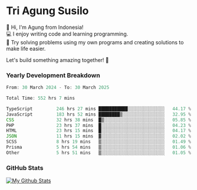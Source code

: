 # Tri Agung Susilo

👋 Hi, I'm Agung from Indonesia!<br>
💻 I enjoy writing code and learning programming.<br>
🧠 Try solving problems using my own programs and creating solutions to make life easier.

Let's build something amazing together! 🚀

### Yearly Development Breakdown

<!--START_SECTION:waka-->

```TypeScript JavaScript PHP
From: 30 March 2024 - To: 30 March 2025

Total Time: 552 hrs 7 mins

TypeScript         246 hrs 27 mins ███████████░░░░░░░░░░░░░░   44.17 %
JavaScript         183 hrs 52 mins ████████▒░░░░░░░░░░░░░░░░   32.95 %
CSS                32 hrs 38 mins  █▒░░░░░░░░░░░░░░░░░░░░░░░   05.85 %
PHP                23 hrs 37 mins  █░░░░░░░░░░░░░░░░░░░░░░░░   04.23 %
HTML               23 hrs 15 mins  █░░░░░░░░░░░░░░░░░░░░░░░░   04.17 %
JSON               11 hrs 15 mins  ▓░░░░░░░░░░░░░░░░░░░░░░░░   02.02 %
SCSS               8 hrs 19 mins   ▒░░░░░░░░░░░░░░░░░░░░░░░░   01.49 %
Prisma             5 hrs 54 mins   ▒░░░░░░░░░░░░░░░░░░░░░░░░   01.06 %
Other              5 hrs 51 mins   ▒░░░░░░░░░░░░░░░░░░░░░░░░   01.05 %
```

<!--END_SECTION:waka-->

### GitHub Stats

[![My Github Stats](https://github-readme-stats.vercel.app/api?username=triagung128&show_icons=true&hide=contribs,issues&count_private=true&theme=tokyonight)](https://github.com/triagung128)

<!-- [![Top Langs](https://github-readme-stats.vercel.app/api/top-langs/?username=triagung128&layout=compact)](https://github.com/triagung128) -->

